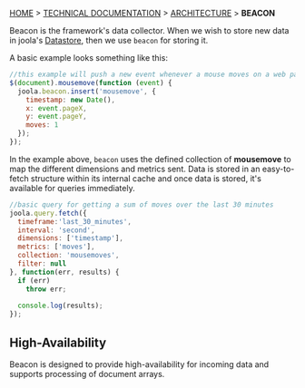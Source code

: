 [HOME](Home) > [TECHNICAL DOCUMENTATION](technical-documentation) > [ARCHITECTURE](architecture) > **BEACON**

Beacon is the framework's data collector. 
When we wish to store new data in joola's [Datastore](the-datastore-subsystem), then we use `beacon` for storing it.

A basic example looks something like this:
```js
//this example will push a new event whenever a mouse moves on a web page.
$(document).mousemove(function (event) {
  joola.beacon.insert('mousemove', {
    timestamp: new Date(),
    x: event.pageX,
    y: event.pageY,
    moves: 1
  });
});
```

In the example above, `beacon` uses the defined collection of **mousemove** to map the different dimensions and 
metrics sent. Data is stored in an easy-to-fetch structure within its internal cache and once data is stored, 
it's available for queries immediately.

```js
//basic query for getting a sum of moves over the last 30 minutes 
joola.query.fetch({
  timeframe:'last_30_minutes',
  interval: 'second',
  dimensions: ['timestamp'],
  metrics: ['moves'],
  collection: 'mousemoves',
  filter: null
}, function(err, results) {
  if (err)
    throw err;
    
  console.log(results);
});
```

## High-Availability
Beacon is designed to provide high-availability for incoming data and supports processing of document arrays. 